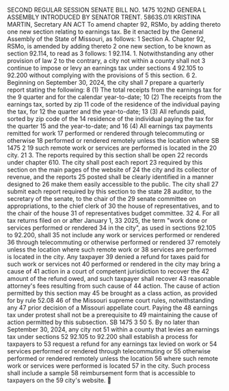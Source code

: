 SECOND REGULAR SESSION
SENATE BILL NO. 1475
102ND GENERA L ASSEMBLY
INTRODUCED BY SENATOR TRENT.
5863S.01I KRISTINA MARTIN, Secretary
AN ACT
To amend chapter 92, RSMo, by adding thereto one new section relating to earnings tax.
Be it enacted by the General Assembly of the State of Missouri, as follows:
1 Section A. Chapter 92, RSMo, is amended by adding thereto
2 one new section, to be known as section 92.114, to read as
3 follows:
1 92.114. 1. Notwithstanding any other provision of law
2 to the contrary, a city not within a county shall not
3 continue to impose or levy an earnings tax under sections
4 92.105 to 92.200 without complying with the provisions of
5 this section.
6 2. Beginning on September 30, 2024, the city shall
7 prepare a quarterly report stating the following:
8 (1) The total receipts from the earnings tax for the
9 quarter and for the calendar year-to-date;
10 (2) The receipts from the earnings tax, sorted by zip
11 code of the residence of the individual paying the tax, for
12 the quarter and the year-to-date;
13 (3) All refunds paid, sorted by zip code of the
14 residence of the individual paying the tax for the quarter
15 and the year-to-date; and
16 (4) All earnings tax payments remitted for work
17 performed or rendered through telecommuting or otherwise
18 performed or rendered remotely unless the location where
SB 1475 2
19 such remote work or services are performed is located in the
20 city.
21 3. The reports required by this section shall be open
22 records under chapter 610. The city shall post each report
23 required by this section on the main pages of the website of
24 the city and its collector of revenue, and the reports
25 posted shall be clearly identified in a manner designed to
26 make them easily accessible to the public. The city shall
27 submit each report required by this section to the state
28 auditor, to the secretary of the senate, to the chair of the
29 senate committee on appropriations, to the chief clerk of
30 the house of representatives, and to the chair of the house
31 of representatives budget committee.
32 4. For all tax returns filed on or after January 1,
33 2025, the term "work done or services performed or rendered
34 in the city", as used in sections 92.105 to 92.200, shall
35 not include any work or services performed or rendered
36 through telecommuting or otherwise performed or rendered
37 remotely unless the location where such remote work or
38 services are performed is located in the city. Any taxpayer
39 denied a refund for taxes paid for such work or services not
40 performed or rendered in the city may bring a cause of
41 action in a court of competent jurisdiction to recover the
42 amount of the refund owed, and such taxpayer shall recover
43 reasonable attorney's fees resulting from such cause of
44 action. The cause of action permitted by this section may
45 be brought as a class action, as provided for by rule 52.08
46 of the Missouri supreme court rules, notwithstanding any
47 prior decision of a Missouri appellate court. Paying the
48 earnings tax under protest shall not be a prerequisite to
49 maintaining the cause of action permitted by this subsection.
SB 1475 3
50 5. By no later than September 30, 2024, any city not
51 within a county that levies an earnings tax under sections
52 92.105 to 92.200 shall establish a process for taxpayers to
53 request a refund for any earnings tax levied on work or
54 services performed or rendered through telecommuting or
55 otherwise performed or rendered remotely unless the location
56 where such remote work or services were performed is located
57 in the city. Such process shall include a sample
58 reimbursement form that is accessible to taxpayers on the
59 city's website.
